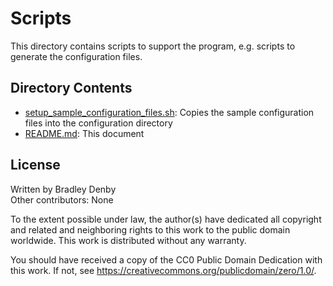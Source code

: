 # Scripts

This directory contains scripts to support the program, e.g. scripts to generate
the configuration files.

## Directory Contents

* [setup_sample_configuration_files.sh](setup_sample_configuration_files.sh):
  Copies the sample configuration files into the configuration directory
* [README.md](README.md): This document

## License

Written by Bradley Denby  
Other contributors: None

To the extent possible under law, the author(s) have dedicated all copyright and
related and neighboring rights to this work to the public domain worldwide. This
work is distributed without any warranty.

You should have received a copy of the CC0 Public Domain Dedication with this
work. If not, see <https://creativecommons.org/publicdomain/zero/1.0/>.
